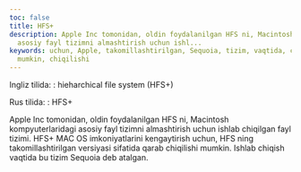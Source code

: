 ```yaml
---
toc: false
title: HFS+
description: Apple Inc tomonidan, oldin foydalanilgan HFS ni, Macintosh kompyuterlaridagi
  asosiy fayl tizimni almashtirish uchun ishl...
keywords: uchun, Apple, takomillashtirilgan, Sequoia, tizim, vaqtida, chiqish, Ishlab,
  mumkin, chiqilishi
---
```


Ingliz tilida:
:   hieharchical file system (HFS+)

Rus tilida:
:   HFS+

Apple Inc tomonidan, oldin foydalanilgan HFS ni, Macintosh kompyuterlaridagi asosiy fayl tizimni almashtirish uchun ishlab chiqilgan fayl tizimi. HFS+ MAC OS imkoniyatlarini kengaytirish uchun, HFS ning takomillashtirilgan versiyasi sifatida qarab chiqilishi mumkin. Ishlab chiqish vaqtida bu tizim Sequoia deb atalgan.